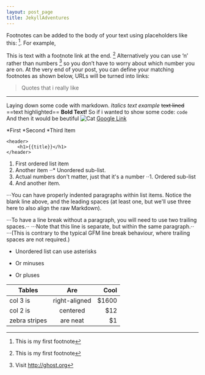```yaml
---
layout: post_page
title: JekyllAdventures
---
```

Footnotes can be added to the body of your text using placeholders like this: [^1]. For example,

This is text with a footnote link at the end. [^1]
Alternatively you can use ‘n’ rather than numbers [^n] so you don’t have to worry about which number you are on. At the very end of your post, you can define your matching footnotes as shown below, URLs will be turned into links:



> Quotes that i really like


***************

Laying down some code with markdown.
*Italics text example*
~~text lined~~
==text highlighted==
**Bold Text!**
So if i wanted to show some code: `code` And then it would be beutiful
![Cat](https://images.google.com.mx/url?sa=i&rct=j&q=&esrc=s&source=imgres&cd=&cad=rja&uact=8&ved=0ahUKEwiWp7GL95LSAhXEwlQKHThSDH4QjRwIBw&url=https%3A%2F%2Fpixabay.com%2Fen%2Fphotos%2Fcat%2F&psig=AFQjCNE9ulOaT4Q77BuhjxoFA7Q4e2kcDQ&ust=1487276562474040)
[Google Link](http://google.com)

*First
*Second
*Third Item

```
<header>
    <h1>{{title}}</h1>
</header>
```
1. First ordered list item
2. Another item
⋅⋅* Unordered sub-list. 
1. Actual numbers don't matter, just that it's a number
⋅⋅1. Ordered sub-list
4. And another item.

⋅⋅⋅You can have properly indented paragraphs within list items. Notice the blank line above, and the leading spaces (at least one, but we'll use three here to also align the raw Markdown).

⋅⋅⋅To have a line break without a paragraph, you will need to use two trailing spaces.⋅⋅
⋅⋅⋅Note that this line is separate, but within the same paragraph.⋅⋅
⋅⋅⋅(This is contrary to the typical GFM line break behaviour, where trailing spaces are not required.)

* Unordered list can use asterisks
- Or minuses
+ Or pluses

| Tables        | Are           | Cool  |
| ------------- |:-------------:| -----:|
| col 3 is      | right-aligned | $1600 |
| col 2 is      | centered      |   $12 |
| zebra stripes | are neat      |    $1 |




[^1]: This is my first footnote
[^n]: Visit http://ghost.org
[^n]: A final footnote
